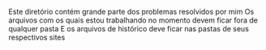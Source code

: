 Este diretório contém grande parte dos problemas resolvidos por mim
Os arquivos com os quais estou trabalhando no momento devem ficar fora de qualquer pasta
E os arquivos de histórico deve ficar nas pastas de seus respectivos sites